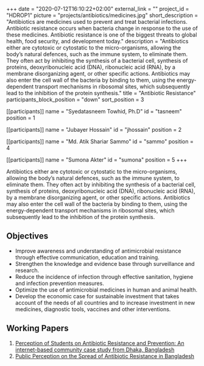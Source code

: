 +++
date = "2020-07-12T16:10:22+02:00"
external_link = ""
project_id = "HDROP1"
picture = "projects/antibiotics/medicines.jpg"
short_description = "Antibiotics are medicines used to prevent and treat bacterial infections. Antibiotic resistance occurs when bacteria change in response to the use of these medicines. Antibiotic resistance is one of the biggest threats to global health, food security, and development today."
description = "Antibiotics either are cytotoxic or cytostatic to the micro-organisms, allowing the body’s natural defences, such as the immune system, to eliminate them. They often act by inhibiting the synthesis of a bacterial cell, synthesis of proteins, deoxyribonucleic acid (DNA), ribonucleic acid (RNA), by a membrane disorganizing agent, or other specific actions. Antibiotics may also enter the cell wall of the bacteria by binding to them, using the energy-dependent transport mechanisms in ribosomal sites, which subsequently lead to the inhibition of the protein synthesis."
title = "Antibiotic Resistance"
participants_block_position = "down"
sort_position = 3

[[participants]]
    name = "Syedatasneem Towhid, Ph.D"
    id = "tasneem"
    position = 1

[[participants]]
    name = "Jubayer Hossain"
    id = "jhossain"
    position = 2

[[participants]]
    name = "Md. Atik Shariar Sammo"
    id = "sammo"
    position = 4

[[participants]]
    name = "Sumona Akter"
    id = "sumona"
    position = 5
+++

Antibiotics either are cytotoxic or cytostatic to the micro-organisms, allowing the body’s natural defences, such as the immune system, to eliminate them. They often act by inhibiting the synthesis of a bacterial cell, synthesis of proteins, deoxyribonucleic acid (DNA), ribonucleic acid (RNA), by a membrane disorganizing agent, or other specific actions. Antibiotics may also enter the cell wall of the bacteria by binding to them, using the energy-dependent transport mechanisms in ribosomal sites, which subsequently lead to the inhibition of the protein synthesis.

## Objectives
- Improve awareness and understanding of antimicrobial resistance through effective communication, education and training.
- Strengthen the knowledge and evidence base through surveillance and research.
- Reduce the incidence of infection through effective sanitation, hygiene and infection prevention measures.
- Optimize the use of antimicrobial medicines in human and animal health.
- Develop the economic case for sustainable investment that takes account of the needs of all countries and to increase investment in new medicines, diagnostic tools, vaccines and other interventions.

## Working Papers 
1. [Perception of Students on Antibiotic Resistance and Prevention: An internet-based community case study from Dhaka, Bangladesh](https://hdrobd.org/publication/perception-of-students-on-antibiotic-resistance-and-prevention-an-internet-based-community-case-study-from-dhaka-bangladesh/)
2. [Public Perception on the Spread of Antibiotic Resistance in Bangladesh](#)
